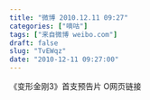 ```yaml
---
title: "微博 2010.12.11 09:27"
categories: ["嘀咕"]
tags: ["来自微博 weibo.com"]
draft: false
slug: "TvEWqz"
date: "2010-12-11 09:27:00"
---
```


<p>《变形金刚3》首支预告片 O网页链接 ​​​​</p>
